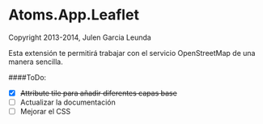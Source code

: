 # Atoms.App.Leaflet
Copyright 2013-2014, Julen Garcia Leunda

Esta extensión te permitirá trabajar con el servicio OpenStreetMap de una manera sencilla. 

####ToDo:

- [x] ~~Attribute tile para añadir diferentes capas base~~
- [ ] Actualizar la documentación
- [ ] Mejorar el CSS
